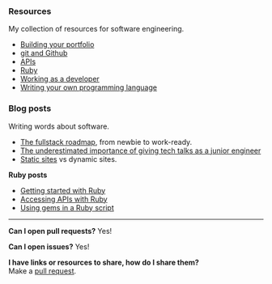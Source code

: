 ### Resources
My collection of resources for software engineering.

* [Building your portfolio](./docs/building_dev_portfolios.md)
* [git and Github](./docs/git_and_github.md)
* [APIs](./docs/open_apis.md)
* [Ruby](./docs/ruby.md)
* [Working as a developer](./docs/working_as_a_developer.md)
* [Writing your own programming language](./docs/writing_your_own_language.md)

### Blog posts
Writing words about software.

* [The fullstack roadmap](./posts/roadmap.md), from newbie to work-ready.
* [The underestimated importance of giving tech talks as a junior engineer](./posts/the_underestimated_importance_of_giving_talks_as_a_junior_dev.md)
* [Static sites](./posts/static_sites.md) vs dynamic sites.

**Ruby posts**
* [Getting started with Ruby](./posts/getting_started_with_ruby.md)
* [Accessing APIs with Ruby](./posts/accessing_apis_with_ruby.md)
* [Using gems in a Ruby script](./posts/using_gems_in_a_ruby_script.md)

<hr>

**Can I open pull requests?** Yes!

**Can I open issues?** Yes!

**I have links or resources to share, how do I share them?**  
Make a [pull request](https://help.github.com/en/articles/creating-a-pull-request).
